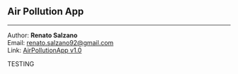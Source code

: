 ## Air Pollution App 

---

Author: **Renato Salzano**  
Email: [renato.salzano92@gmail.com](mailto:renato.salzano92@gmail.com)  
Link: [AirPollutionApp v1.0](https://renatosalzano.github.io/airpollutionapp/HTML/index.html)

TESTING




